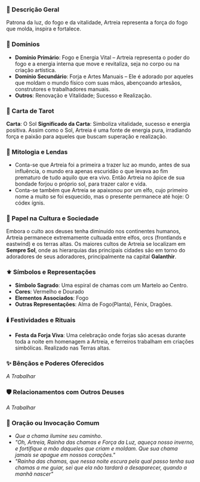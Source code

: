 ### 📜 Descrição Geral

Patrona da luz, do fogo e da vitalidade, Artreia representa a força do fogo que molda, inspira e fortalece.

### 🏰 Domínios

- **Domínio Primário**: Fogo e Energia Vital – Artreia representa o poder do fogo e a energia interna que move e revitaliza, seja no corpo ou na criação artística.
- **Domínio Secundário**: Forja e Artes Manuais – Ele é adorado por aqueles que moldam o mundo físico com suas mãos, abençoando artesãos, construtores e trabalhadores manuais.
- **Outros**: Renovação e Vitalidade; Sucesso e Realização.

### 🎴 Carta de Tarot

**Carta**: O Sol 
**Significado da Carta**: Simboliza vitalidade, sucesso e energia positiva. Assim como o Sol, Artreia é uma fonte de energia pura, irradiando força e paixão para aqueles que buscam superação e realização.

### 📜 Mitologia e Lendas

- Conta-se que Artreia foi a primeira a trazer luz ao mundo, antes de sua influência, o mundo era apenas escuridão o que levava ao fim prematuro de tudo aquilo que era vivo. Então Artreia no ápice de sua bondade forjou o próprio sol, para trazer calor e vida.
- Conta-se também que Artreia se apaixonou por um elfo, cujo primeiro nome a muito se foi esquecido, mas o presente permanece até hoje: O códex ígnis.
### 🏺 Papel na Cultura e Sociedade

Embora o culto aos deuses tenha diminuído nos continentes humanos, Artreia permanece extremamente cultuada entre elfos, orcs (frontlands e eastwind) e os terras altas.
Os maiores cultos de Artreia se localizam em **Sempre Sol**, onde as hierarquias das principais cidades são em torno do adoradores de seus adoradores, principalmente na capital **Galanthir**.

### ⚜️ Símbolos e Representações

- **Símbolo Sagrado**: Uma espiral de chamas com um Martelo ao Centro.
- **Cores**: Vermelho e Dourado
- **Elementos Associados**: Fogo
- **Outras Representações**: Alma de Fogo(Planta), Fénix, Dragões.

### 🕯️ Festividades e Rituais

- **Festa da Forja Viva**: Uma celebração onde forjas são acesas durante toda a noite em homenagem a Artreia, e ferreiros trabalham em criações simbólicas. Realizado nas Terras altas. 

### ✨ Bênçãos e Poderes Oferecidos

_A Trabalhar_

### 🛡️ Relacionamentos com Outros Deuses

_A Trabalhar_

### 📜 Oração ou Invocação Comum

- _Que a chama ilumine seu caminho_. 
- _"Oh, Artreia, Rainha das chamas e Força da Luz, aqueça nosso inverno, e fortifique a mão daqueles que criam e moldam. Que sua chama jamais se apague em nossos corações."_
- _"Rainha das chamas, que nessa noite escura pela qual passo tenha sua chamas a me guiar, sei que ela não tardará a desaparecer, quando a manhã nascer"_